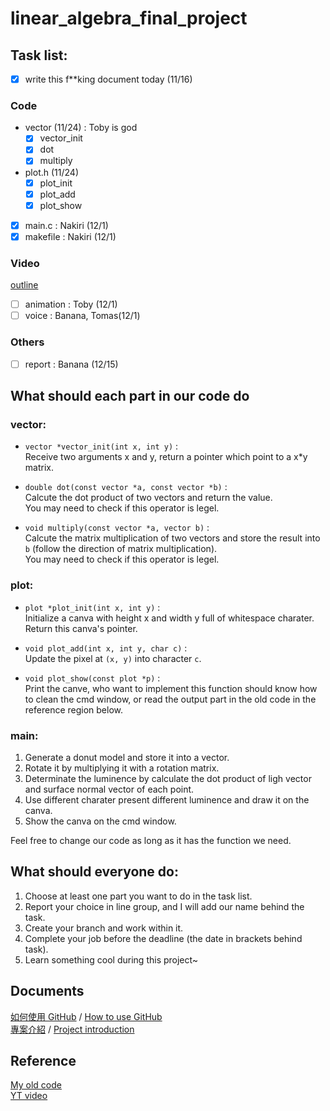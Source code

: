 # linear_algebra_final_project

## Task list:
 - [x] write this f**king document today (11/16)

### Code
 - vector (11/24) : Toby is god
    - [x] vector_init
    - [x] dot
    - [x] multiply 
 - plot.h (11/24)
    - [x] plot_init
    - [x] plot_add
    - [x] plot_show
 - [x] main.c : Nakiri (12/1)
 - [x] makefile : Nakiri (12/1)

### Video
 [outline](https://hackmd.io/@a0912168713/ryIjaUlQkg)
 - [ ] animation : Toby (12/1)
 - [ ] voice : Banana, Tomas(12/1)

### Others
 - [ ] report : Banana (12/15)

## What should each part in our code do

### vector:
- `vector *vector_init(int x, int y)` : \
Receive two arguments x and y, return a pointer which point to a x*y matrix.

- `double dot(const vector *a, const vector *b)` : \
Calcute the dot product of two vectors and return the value. \
You may need to check if this operator is legel.

- `void multiply(const vector *a, vector b)` : \
Calcute the matrix multiplication of two vectors and store the result into `b` (follow the direction of matrix multiplication). \
You may need to check if this operator is legel.

### plot:
- `plot *plot_init(int x, int y)` : \
Initialize a canva with height x and width y full of whitespace charater. Return this canva's pointer.

- `void plot_add(int x, int y, char c)` : \
Update the pixel at `(x, y)` into character `c`.

- `void plot_show(const plot *p)` : \
Print the canve, who want to implement this function should know how to clean the cmd window, or read the output part in the old code in the reference region below.

### main:
1. Generate a donut model and store it into a vector. 
2. Rotate it by multiplying it with a rotation matrix. 
3. Determinate the luminence by calculate the dot product of ligh vector and surface normal vector of each point. 
4. Use different charater present different luminence and draw it on the canva.
5. Show the canva on the cmd window.


Feel free to change our code as long as it has the function we need.

## What should everyone do:
1. Choose at least one part you want to do in the task list.
2. Report your choice in line group, and I will add our name behind the task.
3. Create your branch and work within it.
3. Complete your job before the deadline (the date in brackets behind task).
4. Learn something cool during this project~

## Documents
[如何使用 GitHub](./docs/use_zh.md) / 
[How to use GitHub](./docs/use_en.md)\
[專案介紹](./docs/intro_zh.md) /
[Project introduction](./docs/intro_en.md)

## Reference
[My old code](https://github.com/nakiridaisuki/rotate_anything) \
[YT video](https://youtu.be/DEqXNfs_HhY?si=PJ-tHbdZCaWX7drx)

